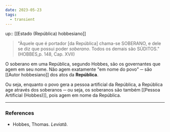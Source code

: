 ```yaml
---
date: 2023-05-23
tags:
  - transient
---
```

up:: [[Estado (República) hobbesiano]]

> "Àquele que é portador [da República] chama-se SOBERANO, e dele se diz que possui poder *soberano*. Todos os demais são SÚDITOS." (HOBBES,p. 148, Cap. XVII)

O soberano em uma República, segundo Hobbes, são os governantes que agem em seu nome. Não agem exatamente "em nome do povo" ─ são [[Autor hobbesiano]] dos atos da **República**. 

Ou seja, enquanto o povo gera a pessoa artificial da República, a República age através dos soberanos ─ ou seja, os soberanos são também [[Pessoa Artificial (Hobbes)]], pois agem em nome da República.

---
### References
- Hobbes, Thomas. _Leviatã_.